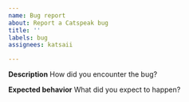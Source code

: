 ```yaml
---
name: Bug report
about: Report a Catspeak bug
title: ''
labels: bug
assignees: katsaii

---
```


**Description**
How did you encounter the bug?

**Expected behavior**
What did you expect to happen?
